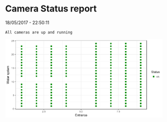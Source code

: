 Camera Status report
================
18/05/2017 - 22:50:11

    All cameras are up and running

![](camreport_files/figure-markdown_github/unnamed-chunk-2-1.png)
